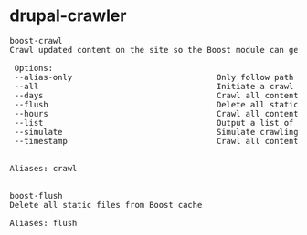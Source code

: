 drupal-crawler
==============

<pre>
boost-crawl
Crawl updated content on the site so the Boost module can generate a static cache.

 Options:
 --alias-only                              Only follow path aliases and not the node/[NID] paths.                                                   
 --all                                     Initiate a crawl of all content on the site, regardless of updated date and ignoring other options.      
 --days                                    Crawl all content updated in the last n days.                                                            
 --flush                                   Delete all static files from Boost cache prior to initializing crawler.                                  
 --hours                                   Crawl all content updated in the last n hours.                                                           
 --list                                    Output a list of pages that are being crawled. Optionally specify fields to output as --list=type,id,url 
 --simulate                                Simulate crawling of site but do not make requests to the server.                                        
 --timestamp                               Crawl all content updated since timestamp n.


Aliases: crawl


boost-flush
Delete all static files from Boost cache

Aliases: flush
</pre>

